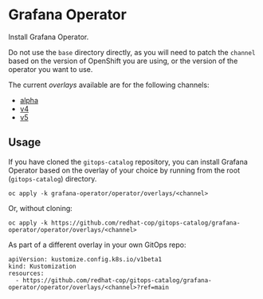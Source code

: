 # Grafana Operator

Install Grafana Operator.

Do not use the `base` directory directly, as you will need to patch the `channel` based on the version of OpenShift you are using, or the version of the operator you want to use.

The current *overlays* available are for the following channels:

* [alpha](operator/overlays/alpha)
* [v4](operator/overlays/v4)
* [v5](operator/overlays/v5)

## Usage

If you have cloned the `gitops-catalog` repository, you can install Grafana Operator based on the overlay of your choice by running from the root (`gitops-catalog`) directory.

```
oc apply -k grafana-operator/operator/overlays/<channel>
```

Or, without cloning:

```
oc apply -k https://github.com/redhat-cop/gitops-catalog/grafana-operator/operator/overlays/<channel>
```

As part of a different overlay in your own GitOps repo:

```
apiVersion: kustomize.config.k8s.io/v1beta1
kind: Kustomization
resources:
  - https://github.com/redhat-cop/gitops-catalog/grafana-operator/operator/overlays/<channel>?ref=main
```
